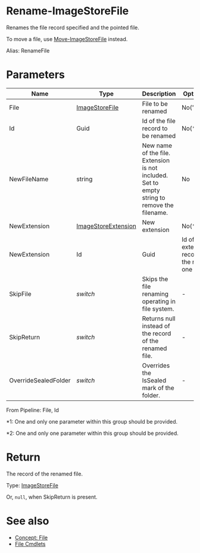 # Rename-ImageStoreFile
Renames the file record specified and the pointed file.

To move a file, use [Move-ImageStoreFile](MoveFile.md) instead.

Alias: RenameFile

# Parameters
|Name|Type|Description|Optional|
|---|---|---|---|
|File|[ImageStoreFile](../../type/ImageStoreFile.md)|File to be renamed|No("1)|
|Id|Guid|Id of the file record to be renamed|No(*1)|
|NewFileName|string|New name of the file. Extension is not included. Set to empty string to remove the filename.|No|
|NewExtension|[ImageStoreExtension](../../type/ImageStoreExtension.md)|New extension|No(*2)|
|NewExtension|Id|Guid|Id of the extension record as the new one|No(*2)|
|SkipFile|*switch*|Skips the file renaming operating in file system.|-|
|SkipReturn|*switch*|Returns null instead of the record of the renamed file.|-|
|OverrideSealedFolder|*switch*|Overrides the IsSealed mark of the folder.|-|

From Pipeline: File, Id

*1: One and only one parameter within this group should be provided.

*2: One and only one parameter within this group should be provided.

# Return
The record of the renamed file.

Type: [ImageStoreFile](../../type/ImageStoreFile.md)

Or, ```null```, when SkipReturn is present.

# See also
  * [Concept: File](../../concept/File.md)
  * [File Cmdlets](../cmdlets.md#file)